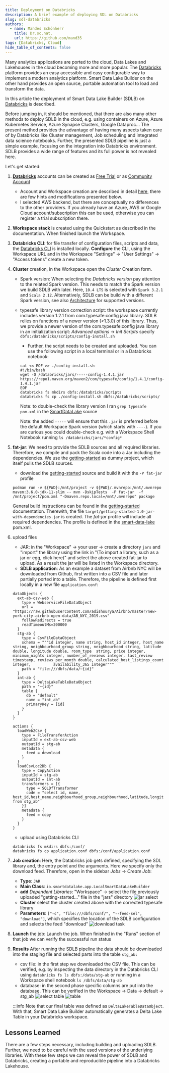 ```yaml
---
title: Deployment on Databricks
description: A brief example of deploying SDL on Databricks
slug: sdl-databricks
authors:
  - name: Mandes Schönherr
    title: Dr.sc.nat.
    url: https://github.com/mand35
tags: [Databricks, Cloud]
hide_table_of_contents: false
---
```


Many analytics applications are ported to the cloud, Data Lakes and Lakehouses in the cloud becoming more and more popular. 
The [Databricks](https://databricks.com) platform provides an easy accessible and easy configurable way to implement a modern analytics platform. 
Smart Data Lake Builder on the other hand provides an open source, portable automation tool to load and transform the data.

In this article the deployment of Smart Data Lake Builder (SDLB) on [Databricks](https://databricks.com) is described. 

<!--truncate-->

Before jumping in, it should be mentioned, that there are also many other methods to deploy SDLB in the cloud, e.g. using containers on Azure, Azure Kubernetes Service, Azure Synapse Clusters, Google Dataproc...
The present method provides the advantage of having many aspects taken care of by Databricks like Cluster management, Job scheduling and integrated data science notebooks.
Further, the presented SDLB pipeline is just a simple example, focusing on the integration into Databricks environment. 
SDLB provides a wide range of features and its full power is not revealed here. 

Let's get started:

1. [**Databricks**](https://databricks.com) accounts can be created as [Free Trial](https://databricks.com/try-databricks) or as [Community Account](https://community.databricks.com/s/login/SelfRegister)
    - Account and Workspace creation are described in detail [here](https://docs.databricks.com/getting-started/account-setup.html), there are few hints and modifications presented below.
    - I selected AWS backend, but there are conceptually no differences to the other providers. If you already have an Azure, AWS or Google Cloud account/subscription this can be used, otherwise you can register a trial subscription there. 
1. **Workspace stack** is created using the Quickstart as described in the documentation. When finished launch the Workspace.
1. **Databricks CLI**: for file transfer of configuration files, scripts and data, the [Databricks CLI](https://docs.databricks.com/dev-tools/cli/index.html) is installed locally. **Configure** the CLI, using the Workspace URL and in the Workspace "Settings" -> "User Settings" -> "Access tokens" create a new token.
1. **Cluster** creation, in the Workspace open the *Cluster* Creation form.
    - Spark version: When selecting the *Databricks version* pay attention to the related Spark version. 
      This needs to match the Spark version we build SDLB with later. Here, `10.4 LTS` is selected with `Spark 3.2.1` and `Scala 2.12`. 
      Alternatively, SDLB can be build with a different Spark version, see also [Architecture](../../docs/architecture) for supported versions. 
    - typesafe library version correction script: the workspace currently includes version 1.2.1 from com.typesafe:config java library. 
      SDLB relies on functions of a newer version (>1.3.0) of this library. 
      Thus, we provide a newer version of the com.typesafe:config java library in an initialization script: *Advanced options* -> *Init Scripts* specify `dbfs:/databricks/scripts/config-install.sh`
        + Further, the script needs to be created and uploaded. You can use the following script in a local terminal or in a Databricks notebook:
        ```
        cat << EOF >> ./config-install.sh
        #!/bin/bash
        wget -O /databricks/jars/-----config-1.4.1.jar https://repo1.maven.org/maven2/com/typesafe/config/1.4.1/config-1.4.1.jar
        EOF
        databricks fs mkdirs dbfs:/databricks/scripts
        databricks fs cp ./config-install.sh dbfs:/databricks/scripts/
        ```
        Note: to double-check the library version I ran `grep typesafe pom.xml` in the [SmartDataLake](https://github.com/smart-data-lake/smart-data-lake.git) source

        Note: the added `-----` will ensure that this `.jar` is preferred before the default Workspace Spark version (which starts with `----`). 
        If you are curious you could double-check e.g. with a Workspace Shell Notebook running `ls /databricks/jars/*config*`

1. **fat-jar**:
       We need to provide the SDLB sources and all required libraries. Therefore, we compile and pack the Scala code into a Jar including the dependencies. We use the [getting-started](https://github.com/smart-data-lake/getting-started.git) as dummy project, which itself pulls the SDLB sources. 
    - download the [getting-started](https://github.com/smart-data-lake/getting-started.git) source and build it with the `-P fat-jar` profile
    ```
    podman run -v ${PWD}:/mnt/project -v ${PWD}/.mvnrepo:/mnt/.mvnrepo maven:3.6.0-jdk-11-slim -- mvn -DskipTests  -P fat-jar  -f /mnt/project/pom.xml "-Dmaven.repo.local=/mnt/.mvnrepo" package
    ```
    General build instructions can be found in the [getting-started](../../docs/getting-started/setup#compile-scala-classes) documentation. 
    Therewith, the file `target/getting-started-1.0-jar-with-dependencies.jar` is created. 
    The *fat-jar* profile will include all required dependencies. The profile is defined in the [smart-data-lake](https://github.com/smart-data-lake/smart-data-lake) pom.xml.

1. upload files
	- JAR: in the "Workspace" -> your user -> create a directory `jars` and "import" the library using the link in "(To import a library, such as a jar or egg, click here)" and select the above created fat-jar to upload. As a result the jar will be listed in the Workspace directory. 
	- **SDLB application**: As an example a dataset from Airbnb NYC will be downloaded from Github, first written into a CSV file and later partially ported into a table. Therefore, the pipeline is defined first locally in a new file `application.conf`:
	```
	dataObjects {
	  ext-ab-csv-web {
	    type = WebserviceFileDataObject
	    url = "https://raw.githubusercontent.com/adishourya/Airbnb/master/new-york-city-airbnb-open-data/AB_NYC_2019.csv"
	    followRedirects = true
	    readTimeoutMs=200000
	  }
	  stg-ab {
	    type = CsvFileDataObject
	    schema = """id integer, name string, host_id integer, host_name string, neighbourhood_group string, neighbourhood string, latitude double, longitude double, room_type  string, price integer, minimum_nights integer, number_of_reviews integer, last_review timestamp, reviews_per_month double, calculated_host_listings_count integer,          availability_365 integer"""
	    path = "file:///dbfs/data/~{id}"
	  }
	  int-ab {
	    type = DeltaLakeTableDataObject
	    path = "~{id}"
	    table {
	      db = "default"
	      name = "int_ab"
	      primaryKey = [id]
	    }
	  }
	}

	actions {
	  loadWeb2Csv {
	    type = FileTransferAction
	    inputId = ext-ab-csv-web
	    outputId = stg-ab
	    metadata {
	      feed = download
	    }
	  }
	  loadCsvLoc2Db {
	    type = CopyAction
	    inputId = stg-ab
	    outputId = int-ab
	    transformers = [{
	      type = SQLDfTransformer
	      code = "select id, name, host_id,host_name,neighbourhood_group,neighbourhood,latitude,longitude from stg_ab"
	    }]
	    metadata {
	      feed = copy
	    }
	  }
	}
	```
	- upload using Databricks CLI 
	```
	databricks fs mkdirs dbfs:/conf/
	databricks fs cp application.conf dbfs:/conf/application.conf
	```

1. **Job creation**:
	Here, the Databricks job gets defined, specifying the SDL library and, the entry point and the arguments. Here we specify only the download feed. 
	Therefore, open in the sidebar *Jobs* -> *Create Job*: 
	- **Type**: `JAR`
	- **Main Class**: `io.smartdatalake.app.LocalSmartDataLakeBuilder`
	- **add** *Dependent Libraries*: "Workspace" -> select the file previously uploaded "getting-started..." file in the "jars" directory
	![jar select](add_library.png)
	- **Cluster** select the cluster created above with the corrected typesafe library
	- **Parameters**: `["-c", "file:///dbfs/conf/", "--feed-sel", "download"]`, which specifies the location of the SDLB configuration and selects the feed "download"
	![download task](download_task.png)

1. **Launch** the job: 
	Launch the job. 
	When finished in the "Runs" section of that job we can verify the successful run status

1. **Results**
    After running the SDLB pipeline the data should be downloaded into the staging file and selected parts into the table `stg_ab:`
    - csv file: in the first step we downloaded the CSV file. This can be verified, e.g. by inspecting the data directory in the Databricks CLI using `databricks fs ls dbfs:/data/stg-ab` or running in a Workspace shell notebook `ls /dbfs/data/stg-ab`
    - database: in the second phase specific columns are put into the database. This can be verified in the Workspace -> Data -> default -> stg_ab
    ![select table](select_table.png)
    ![table](table.png)

    :::info
    Note that our final table was defined as `DeltaLakeTableDataObject`.
	With that, Smart Data Lake Builder automatically generates a Delta Lake Table in your Databricks workspace.   

## Lessons Learned
There are a few steps necessary, including building and uploading SDLB. 
Further, we need to be careful with the used versions of the underlying libraries. 
With these few steps we can reveal the power of SDLB and Databricks, creating a portable and reproducible pipeline into a Databricks Lakehouse.  
